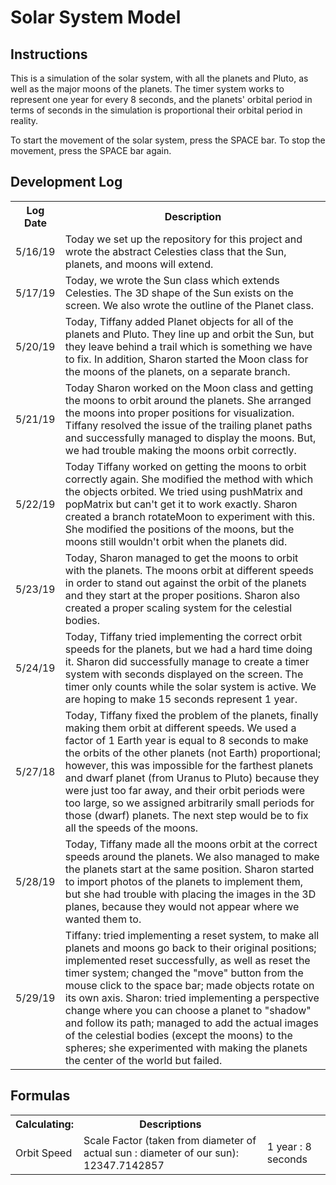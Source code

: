 # Solar System Model

## Instructions
  This is a simulation of the solar system, with all the planets and Pluto, as well as the major moons of the planets. The timer system works to represent one year for every 8 seconds, and the planets' orbital period in terms of seconds in the simulation is proportional their orbital period in reality.

  To start the movement of the solar system, press the SPACE bar. To stop the movement, press the SPACE bar again.

## Development Log
<table>
  <th>Log Date</th>
  <th>Description</th>
  <tr>
    <td>5/16/19</td>
    <td>Today we set up the repository for this project and wrote the abstract Celesties class that the Sun, planets, and moons will extend.</td>
  </tr>
    <td>5/17/19</td>
    <td>Today, we wrote the Sun class which extends Celesties. The 3D shape of the Sun exists on the screen. We also wrote the outline of the Planet class. </td>
  </tr>
    <td>5/20/19</td>
    <td>Today, Tiffany added Planet objects for all of the planets and Pluto. They line up and orbit the Sun, but they leave behind a trail which is something we have to fix. In addition, Sharon started the Moon class for the moons of the planets, on a separate branch. </td>
  </tr>
    <td>5/21/19</td>
    <td>Today Sharon worked on the Moon class and getting the moons to orbit around the planets. She arranged the moons into proper positions for visualization. Tiffany resolved the issue of the trailing planet paths and successfully managed to display the moons. But, we had trouble making the moons orbit correctly.
  </td>
  </tr>
    <td>5/22/19</td>
    <td>Today Tiffany worked on getting the moons to orbit correctly again. She modified the method with which the objects orbited. We tried using pushMatrix and popMatrix but can't get it to work exactly. Sharon created a branch rotateMoon to experiment with this. She modified the positions of the moons, but the moons still wouldn't orbit when the planets did.
  </td>
  </tr>
    <td>5/23/19</td>
    <td>Today, Sharon managed to get the moons to orbit with the planets. The moons orbit at different speeds in order to stand out against the orbit of the planets and they start at the proper positions. Sharon also created a proper scaling system for the celestial bodies.
  </td>
  </tr>
    <td>5/24/19</td>
    <td>Today, Tiffany tried implementing the correct orbit speeds for the planets, but we had a hard time doing it. Sharon did successfully manage to create a timer system with seconds displayed on the screen. The timer only counts while the solar system is active. We are hoping to make 15 seconds represent 1 year.
  </td>
  </tr>
    <td>5/27/18</td>
    <td>Today, Tiffany fixed the problem of the planets, finally making them orbit at different speeds. We used a factor of 1 Earth year is equal to 8 seconds to make the orbits of the other planets (not Earth) proportional; however, this was impossible for the farthest planets and dwarf planet (from Uranus to Pluto) because they were just too far away, and their orbit periods were too large, so we assigned arbitrarily small periods for those (dwarf) planets. The next step would be to fix all the speeds of the moons.
  </td>
  </tr>
    <td>5/28/19</td>
    <td>Today, Tiffany made all the moons orbit at the correct speeds around the planets. We also managed to make the planets start at the same position. Sharon started to import photos of the planets to implement them, but she had trouble with placing the images in the 3D planes, because they would not appear where we wanted them to.
  </td>
  </tr>
    <td>5/29/19</td>
    <td>Tiffany: tried implementing a reset system, to make all planets and moons go back to their original positions; implemented reset successfully, as well as reset the timer system; changed the "move" button from the mouse click to the space bar; made objects rotate on its own axis.
Sharon: tried implementing a perspective change where you can choose a planet to "shadow" and follow its path; managed to add the actual images of the celestial bodies (except the moons) to the spheres; she experimented with making the planets the center of the world but failed.
  </td>
  </tr>
</table>

## Formulas
<table>
  <th>Calculating:</th>
  <th>Descriptions</th>
  <tr>
    <td>Orbit Speed</td>
    <td>Scale Factor (taken from diameter of actual sun : diameter of our sun): 12347.7142857</td>
    <td>1 year : 8 seconds</td>
  </tr>
